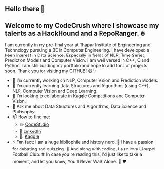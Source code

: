 ## Hello there 👋
## Welcome to my CodeCrush where I showcase my talents as a HackHound and a RepoRanger. 🔥
I am currently in my pre-final year at Thapar Institute of Engineering and Technology pursuing a BE in Computer Engineering. I have developed a keen interest in Data Science. Especially in fields of NLP, Time Series, Prediction Models and Computer Vision. I am well versed in C++, C and Python. I am still building my portfolio and hope to add tons of projects soon. Thank you for visiting my GITHUB! 😄✨
<!--
**aashutoshdubey0/aashutoshdubey0** is a ✨ _special_ ✨ repository because its `README.md` (this file) appears on your GitHub profile.

Here are some ideas to get you started:

-->



- 🔭 I’m currently working on NLP, Computer Vision and Prediction Models.
- 🌱 I’m currently learning Data Structures and Algorithms (using C++), NLP, Computer Vision and Deep Learning.
- 👯 I’m looking to collaborate in Kaggle Competitions and Computer Vision.
- 💬 Ask me about Data Structures and Algorithms, Data Science and Philosophy.
- 📫 How to find me: 
  - :pencil2: [CodeStudio](https://www.codingninjas.com/codestudio/profile/c7bd0768-9894-44dc-a682-8cfb91d9091d)
  - :office: [LinkedIn](https://www.linkedin.com/in/aashutosh-dubey/)
  - 🤖: [Kaggle](https://www.kaggle.com/aashutoshdubey)
- ⚡ Fun fact: I am a huge bibliophile and history nerd. 📖 I have a passion for debating and quizzing. 🎤 And along with coding, I also love Liverpol Football Club. ⚽ In case you're reading this, I'd just like to take a moment, and let you know, You'll Never Walk Alone. 👣 ❤️

